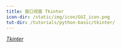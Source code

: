 ```yaml
---
title: 窗口视窗 Tkinter
icon-dir: /static/img/icon/GUI_icon.png
tut-dir: /tutorials/python-basic/tkinter/
---
```

[*Tkinter*](/tutorials/python-basic/tkinter/)
